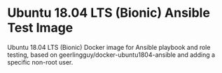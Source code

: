 # Ubuntu 18.04 LTS (Bionic) Ansible Test Image

Ubuntu 18.04 LTS (Bionic) Docker image for Ansible playbook and role testing,
based on geerlingguy/docker-ubuntu1804-ansible and adding a specific non-root user.
